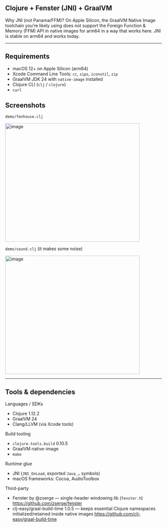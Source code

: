 ## Clojure + Fenster (JNI) + GraalVM

Why JNI (not Panama/FFM)? On Apple Silicon, the GraalVM Native Image toolchain you’re likely using does not support the Foreign Function & Memory (FFM) API in native images for arm64 in a way that works here. JNI is stable on arm64 and works today.

---

## Requirements

- macOS 12+ on Apple Silicon (arm64)
- Xcode Command Line Tools: `cc`, `sips`, `iconutil`, `zip`
- GraalVM JDK 24 with `native-image` installed
- Clojure CLI (`clj` / `clojure`)
- `curl`

## Screenshots

`demo/fenhouse.clj`

<img width="432" height="380" alt="image" src="https://github.com/user-attachments/assets/d311e271-e2b9-4024-9369-f97d7eb27c37" />

`demo/sound.clj` (it makes some noise)

<img width="432" height="380" alt="image" src="https://github.com/user-attachments/assets/18d33ae1-4f3b-4ff2-ac0d-86e80ac3a0bf" />

---

## Tools & dependencies

Languages / SDKs
- Clojure 1.12.2
- GraalVM 24
- Clang/LLVM (via Xcode tools)

Build tooling
- `clojure.tools.build` 0.10.5
- GraalVM native-image
- `make`

Runtime glue
- JNI (`JNI_OnLoad`, exported `Java_…` symbols)
- macOS frameworks: Cocoa, AudioToolbox

Third-party
- Fenster by @zserge — single-header windowing lib (`fenster.h`)
  https://github.com/zserge/fenster
- clj-easy/graal-build-time 1.0.5 — keeps essential Clojure namespaces initialized/retained inside native images
  https://github.com/clj-easy/graal-build-time
